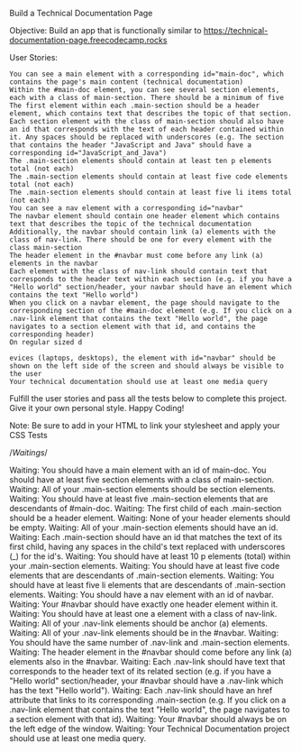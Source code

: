 Build a Technical Documentation Page

Objective: Build an app that is functionally similar to https://technical-documentation-page.freecodecamp.rocks

User Stories:

    You can see a main element with a corresponding id="main-doc", which contains the page's main content (technical documentation)
    Within the #main-doc element, you can see several section elements, each with a class of main-section. There should be a minimum of five
    The first element within each .main-section should be a header element, which contains text that describes the topic of that section.
    Each section element with the class of main-section should also have an id that corresponds with the text of each header contained within it. Any spaces should be replaced with underscores (e.g. The section that contains the header "JavaScript and Java" should have a corresponding id="JavaScript_and_Java")
    The .main-section elements should contain at least ten p elements total (not each)
    The .main-section elements should contain at least five code elements total (not each)
    The .main-section elements should contain at least five li items total (not each)
    You can see a nav element with a corresponding id="navbar"
    The navbar element should contain one header element which contains text that describes the topic of the technical documentation
    Additionally, the navbar should contain link (a) elements with the class of nav-link. There should be one for every element with the class main-section
    The header element in the #navbar must come before any link (a) elements in the navbar
    Each element with the class of nav-link should contain text that corresponds to the header text within each section (e.g. if you have a "Hello world" section/header, your navbar should have an element which contains the text "Hello world")
    When you click on a navbar element, the page should navigate to the corresponding section of the #main-doc element (e.g. If you click on a .nav-link element that contains the text "Hello world", the page navigates to a section element with that id, and contains the corresponding header)
    On regular sized d

    evices (laptops, desktops), the element with id="navbar" should be shown on the left side of the screen and should always be visible to the user
    Your technical documentation should use at least one media query

Fulfill the user stories and pass all the tests below to complete this project. Give it your own personal style. Happy Coding!

Note: Be sure to add <link rel="stylesheet" href="styles.css"> in your HTML to link your stylesheet and apply your CSS
Tests

/_Waitings_/

Waiting: You should have a main element with an id of main-doc.
You should have at least five section elements with a class of main-section.
Waiting: All of your .main-section elements should be section elements.
Waiting: You should have at least five .main-section elements that are descendants of #main-doc.
Waiting: The first child of each .main-section should be a header element.
Waiting: None of your header elements should be empty.
Waiting: All of your .main-section elements should have an id.
Waiting: Each .main-section should have an id that matches the text of its first child, having any spaces in the child's text replaced with underscores (\_) for the id's.
Waiting: You should have at least 10 p elements (total) within your .main-section elements.
Waiting: You should have at least five code elements that are descendants of .main-section elements.
Waiting: You should have at least five li elements that are descendants of .main-section elements.
Waiting: You should have a nav element with an id of navbar.
Waiting: Your #navbar should have exactly one header element within it.
Waiting: You should have at least one a element with a class of nav-link.
Waiting: All of your .nav-link elements should be anchor (a) elements.
Waiting: All of your .nav-link elements should be in the #navbar.
Waiting: You should have the same number of .nav-link and .main-section elements.
Waiting: The header element in the #navbar should come before any link (a) elements also in the #navbar.
Waiting: Each .nav-link should have text that corresponds to the header text of its related section (e.g. if you have a "Hello world" section/header, your #navbar should have a .nav-link which has the text "Hello world").
Waiting: Each .nav-link should have an href attribute that links to its corresponding .main-section (e.g. If you click on a .nav-link element that contains the text "Hello world", the page navigates to a section element with that id).
Waiting: Your #navbar should always be on the left edge of the window.
Waiting: Your Technical Documentation project should use at least one media query.
